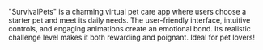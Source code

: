  "SurvivalPets" is a charming virtual pet care app
 where users choose a starter pet and meet its
 daily needs. The user-friendly interface, intuitive
 controls, and engaging animations create an
 emotional bond. Its realistic challenge level
 makes it both rewarding and poignant. Ideal for
 pet lovers!
